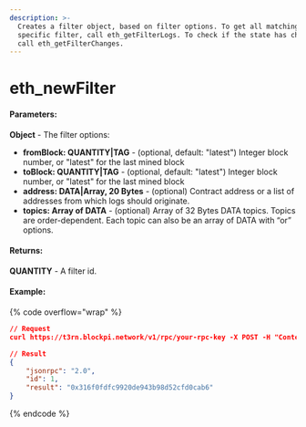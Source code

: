```yaml
---
description: >-
  Creates a filter object, based on filter options. To get all matching logs for
  specific filter, call eth_getFilterLogs. To check if the state has changed,
  call eth_getFilterChanges.
---
```


# eth\_newFilter

#### **Parameters:**

**Object** - The filter options:

* **fromBlock: QUANTITY|TAG** - (optional, default: "latest") Integer block number, or "latest" for the last mined block
* **toBlock: QUANTITY|TAG** - (optional, default: "latest") Integer block number, or "latest" for the last mined block
* **address: DATA|Array, 20 Bytes** - (optional) Contract address or a list of addresses from which logs should originate.
* **topics: Array of DATA** - (optional) Array of 32 Bytes DATA topics. Topics are order-dependent. Each topic can also be an array of DATA with “or” options.

#### **Returns:**

**QUANTITY** - A filter id.

#### Example:

{% code overflow="wrap" %}
```json
// Request
curl https://t3rn.blockpi.network/v1/rpc/your-rpc-key -X POST -H "Content-Type: application/json" --data '{"jsonrpc":"2.0","method":"eth_newFilter","params":[{"topics":["0x1234123412341234123412341111111111111111111111111111111111111111"]}],"id":1}'

// Result
{
    "jsonrpc": "2.0",
    "id": 1,
    "result": "0x316f0fdfc9920de943b98d52cfd0cab6"
}
```
{% endcode %}

